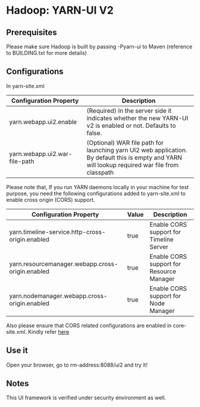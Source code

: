 

# Hadoop: YARN-UI V2

## Prerequisites

Please make sure Hadoop is built by passing -Pyarn-ui to Maven (reference to BUILDING.txt for more details)

## Configurations

In yarn-site.xml

Configuration Property  |  Description   
---|---  
yarn.webapp.ui2.enable  |  (Required) In the server side it indicates whether the new YARN-UI v2 is enabled or not. Defaults to false.   
yarn.webapp.ui2.war-file-path  |  (Optional) WAR file path for launching yarn UI2 web application. By default this is empty and YARN will lookup required war file from classpath   
  
Please note that, If you run YARN daemons locally in your machine for test purpose, you need the following configurations added to yarn-site.xml to enable cross origin (CORS) support.

Configuration Property  |  Value  |  Description   
---|---|---  
yarn.timeline-service.http-cross-origin.enabled  |  true  |  Enable CORS support for Timeline Server   
yarn.resourcemanager.webapp.cross-origin.enabled  |  true  |  Enable CORS support for Resource Manager   
yarn.nodemanager.webapp.cross-origin.enabled  |  true  |  Enable CORS support for Node Manager   
  
Also please ensure that CORS related configurations are enabled in core-site.xml. Kindly refer [here](../../hadoop-project-dist/hadoop-common/HttpAuthentication.html)

## Use it

Open your browser, go to rm-address:8088/ui2 and try it!

## Notes

This UI framework is verified under security environment as well.

